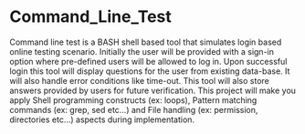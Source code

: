 # Command_Line_Test

Command line test is a BASH shell based tool that simulates login based online testing scenario. Initially the user will be provided with a sign-in option where pre-defined users will be allowed to log in. Upon successful login this tool will display questions for the user from existing data-base. It will also handle error conditions like time-out. This tool will also store answers provided by users for future verification. This project will make you apply Shell programming constructs (ex: loops), Pattern matching commands (ex: grep, sed etc…) and File handling (ex: permission, directories etc…) aspects during implementation.
